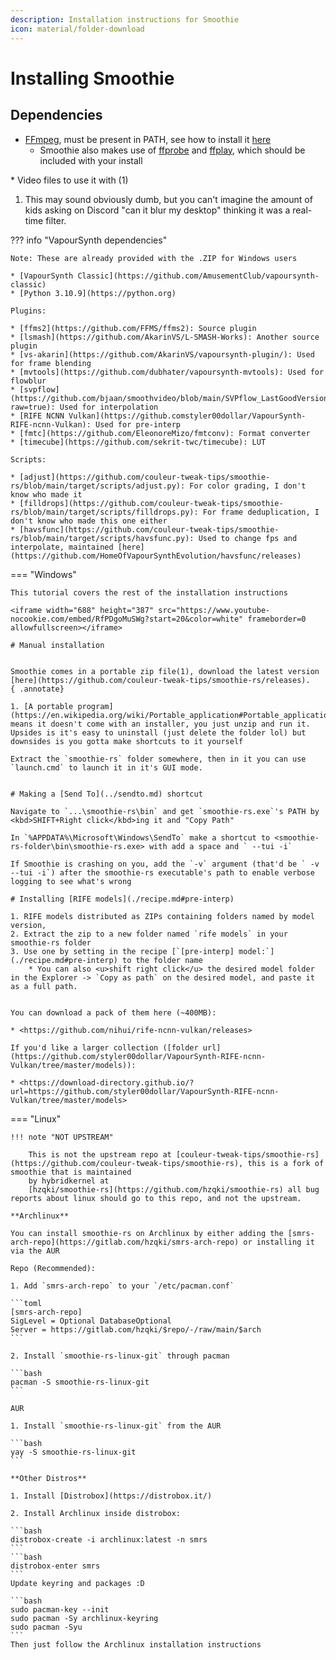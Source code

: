 ```yaml
---
description: Installation instructions for Smoothie
icon: material/folder-download
---
```


# Installing Smoothie

## Dependencies

* [FFmpeg](https://ffmpeg.org), must be present in PATH, see how to install it [here](../ffmpeg/index.md#installation)
    * Smoothie also makes use of [ffprobe](https://ffmpeg.org/ffprobe.html#Description) and [ffplay](https://ffmpeg.org/ffplay.html#Description), which should be included with your install

<div class="annotate" markdown>* Video files to use it with (1)</div>

1. This may sound obviously dumb, but you can't imagine the amount of kids asking on Discord "can it blur my desktop" thinking it was a real-time filter.

??? info "VapourSynth dependencies"

    Note: These are already provided with the .ZIP for Windows users

    * [VapourSynth Classic](https://github.com/AmusementClub/vapoursynth-classic)
    * [Python 3.10.9](https://python.org)

    Plugins:

    * [ffms2](https://github.com/FFMS/ffms2): Source plugin
    * [lsmash](https://github.com/AkarinVS/L-SMASH-Works): Another source plugin
    * [vs-akarin](https://github.com/AkarinVS/vapoursynth-plugin/): Used for frame blending
    * [mvtools](https://github.com/dubhater/vapoursynth-mvtools): Used for flowblur
    * [svpflow](https://github.com/bjaan/smoothvideo/blob/main/SVPflow_LastGoodVersions.7z?raw=true): Used for interpolation
    * [RIFE NCNN Vulkan](https://github.comstyler00dollar/VapourSynth-RIFE-ncnn-Vulkan): Used for pre-interp
    * [fmtc](https://github.com/EleonoreMizo/fmtconv): Format converter
    * [timecube](https://github.com/sekrit-twc/timecube): LUT

    Scripts:

    * [adjust](https://github.com/couleur-tweak-tips/smoothie-rs/blob/main/target/scripts/adjust.py): For color grading, I don't know who made it
    * [filldrops](https://github.com/couleur-tweak-tips/smoothie-rs/blob/main/target/scripts/filldrops.py): For frame deduplication, I don't know who made this one either
    * [havsfunc](https://github.com/couleur-tweak-tips/smoothie-rs/blob/main/target/scripts/havsfunc.py): Used to change fps and interpolate, maintained [here](https://github.com/HomeOfVapourSynthEvolution/havsfunc/releases)


=== "Windows"

    This tutorial covers the rest of the installation instructions

    <iframe width="688" height="387" src="https://www.youtube-nocookie.com/embed/RfPDgoMuSWg?start=20&color=white" frameborder=0 allowfullscreen></iframe>

    # Manual installation


    Smoothie comes in a portable zip file(1), download the latest version [here](https://github.com/couleur-tweak-tips/smoothie-rs/releases).
    { .annotate}

    1. [A portable program](https://en.wikipedia.org/wiki/Portable_application#Portable_application) means it doesn't come with an installer, you just unzip and run it. Upsides is it's easy to uninstall (just delete the folder lol) but downsides is you gotta make shortcuts to it yourself

    Extract the `smoothie-rs` folder somewhere, then in it you can use `launch.cmd` to launch it in it's GUI mode.


    # Making a [Send To](../sendto.md) shortcut

    Navigate to `...\smoothie-rs\bin` and get `smoothie-rs.exe`'s PATH by <kbd>SHIFT+Right click</kbd>ing it and "Copy Path"

    In `%APPDATA%\Microsoft\Windows\SendTo` make a shortcut to <smoothie-rs-folder\bin\smoothie-rs.exe> with add a space and ` --tui -i`

    If Smoothie is crashing on you, add the `-v` argument (that'd be ` -v --tui -i`) after the smoothie-rs executable's path to enable verbose logging to see what's wrong

    # Installing [RIFE models](./recipe.md#pre-interp)

    1. RIFE models distributed as ZIPs containing folders named by model version,
    2. Extract the zip to a new folder named `rife models` in your smoothie-rs folder
    3. Use one by setting in the recipe [`[pre-interp] model:`](./recipe.md#pre-interp) to the folder name
        * You can also <u>shift right click</u> the desired model folder in the Explorer -> `Copy as path` on the desired model, and paste it as a full path.


    You can download a pack of them here (~400MB):

    * <https://github.com/nihui/rife-ncnn-vulkan/releases>

    If you'd like a larger collection ([folder url](https://github.com/styler00dollar/VapourSynth-RIFE-ncnn-Vulkan/tree/master/models)):

    * <https://download-directory.github.io/?url=https://github.com/styler00dollar/VapourSynth-RIFE-ncnn-Vulkan/tree/master/models>

=== "Linux"

    !!! note "NOT UPSTREAM"
        
        This is not the upstream repo at [couleur-tweak-tips/smoothie-rs](https://github.com/couleur-tweak-tips/smoothie-rs), this is a fork of smoothie that is maintained
        by hybridkernel at 
        [hzqki/smoothie-rs](https://github.com/hzqki/smoothie-rs) all bug reports about linux should go to this repo, and not the upstream.

    **Archlinux**    

    You can install smoothie-rs on Archlinux by either adding the [smrs-arch-repo](https://gitlab.com/hzqki/smrs-arch-repo) or installing it via the AUR
    
    Repo (Recommended):

    1. Add `smrs-arch-repo` to your `/etc/pacman.conf`
    
    ```toml
    [smrs-arch-repo]
    SigLevel = Optional DatabaseOptional
    Server = https://gitlab.com/hzqki/$repo/-/raw/main/$arch
    ```
    
    2. Install `smoothie-rs-linux-git` through pacman 
    
    ```bash
    pacman -S smoothie-rs-linux-git
    ```
    
    AUR
    
    1. Install `smoothie-rs-linux-git` from the AUR
    
    ```bash
    yay -S smoothie-rs-linux-git
    ```
    
    **Other Distros**
    
    1. Install [Distrobox](https://distrobox.it/)
    
    2. Install Archlinux inside distrobox:
    
    ```bash
    distrobox-create -i archlinux:latest -n smrs
    ```
    ```bash
    distrobox-enter smrs
    ```
    Update keyring and packages :D
    
    ```bash
    sudo pacman-key --init
    sudo pacman -Sy archlinux-keyring
    sudo pacman -Syu
    ```
    Then just follow the Archlinux installation instructions
    
<!--
it'd be cool to be able to opt-in to use invidious instance for vids 

<iframe width='640' height='360' src='https://invidious.io.lol/embed/RfPDgoMuSWg?start=20'  frameborder=0 allowfullscreen></iframe> 


-->

